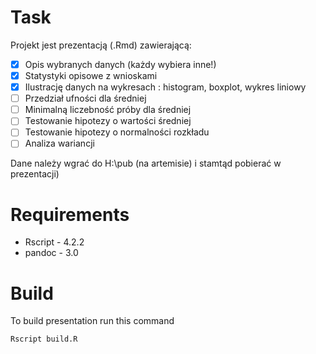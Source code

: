 # Task

Projekt jest prezentacją (.Rmd) zawierającą:

- [x] Opis wybranych danych (każdy wybiera inne!)
- [x] Statystyki opisowe z wnioskami
- [x] Ilustrację danych na wykresach : histogram, boxplot, wykres liniowy
- [ ] Przedział ufności dla średniej
- [ ] Minimalną liczebność próby dla średniej
- [ ] Testowanie hipotezy o wartości średniej
- [ ] Testowanie hipotezy o normalności rozkładu
- [ ] Analiza wariancji

Dane należy wgrać do H:\pub (na artemisie) i stamtąd pobierać w prezentacji)

# Requirements

- Rscript - 4.2.2
- pandoc - 3.0

# Build
To build presentation run this command

```bash
Rscript build.R
```